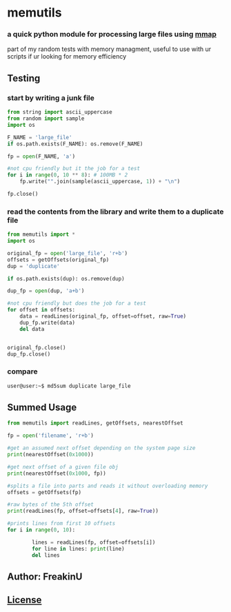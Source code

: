 # memutils

### a quick python module for processing large files using [mmap](https://docs.python.org/3/library/mmap.html)

part of my random tests with memory managment,  useful to use with ur scripts if ur looking for memory efficiency 

## Testing

### start by writing a junk file

```python
from string import ascii_uppercase
from random import sample
import os

F_NAME = 'large_file'
if os.path.exists(F_NAME): os.remove(F_NAME)

fp = open(F_NAME, 'a')

#not cpu friendly but it the job for a test
for i in range(0, 10 ** 8): # 100MB * 2 
	fp.write("".join(sample(ascii_uppercase, 1)) + "\n")

fp.close()

```

### read the contents from the library and write them to a duplicate file

```python
from memutils import *
import os

original_fp = open('large_file', 'r+b')
offsets = getOffsets(original_fp)
dup = 'duplicate'

if os.path.exists(dup): os.remove(dup)

dup_fp = open(dup, 'a+b')

#not cpu friendly but does the job for a test
for offset in offsets:
	data = readLines(original_fp, offset=offset, raw=True)
	dup_fp.write(data)
	del data


original_fp.close()
dup_fp.close()

```

### compare 

```sh
user@user:~$ md5sum duplicate large_file 
```

## Summed Usage

```python
from memutils import readLines, getOffsets, nearestOffset

fp = open('filename', 'r+b')

#get an assumed next offset depending on the system page size
print(nearestOffset(0x1000)) 

#get next offset of a given file obj
print(nearestOffset(0x1000, fp)) 

#splits a file into parts and reads it without overloading memory
offsets = getOffsets(fp) 

#raw bytes of the 5th offset
print(readLines(fp, offset=offsets[4], raw=True))

#prints lines from first 10 offsets
for i in range(0, 10):

        lines = readLines(fp, offset=offsets[i])
        for line in lines: print(line)
        del lines 
```

## Author: FreakinU
## [License](https://github.com/FreakinU/memutils/blob/main/LICENSE)
